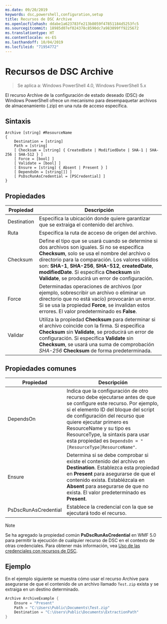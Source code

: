 ```yaml
---
ms.date: 09/20/2019
keywords: dsc,powershell,configuration,setup
title: Recursos de DSC Archive
ms.openlocfilehash: ddabe1a623783fe213b8059f47851184d5253fc5
ms.sourcegitcommit: 18985d07ef024378c8590dc7a983099ff9225672
ms.translationtype: HT
ms.contentlocale: es-ES
ms.lasthandoff: 10/04/2019
ms.locfileid: "71954772"
---
```

# <a name="dsc-archive-resource"></a>Recursos de DSC Archive

> Se aplica a: Windows PowerShell 4.0, Windows PowerShell 5.x

El recurso Archive de la configuración de estado deseado (DSC) de Windows PowerShell ofrece un mecanismo para desempaquetar archivos de almacenamiento (.zip) en una ruta de acceso específica.

## <a name="syntax"></a>Sintaxis

```Syntax
Archive [string] #ResourceName
{
    Destination = [string]
    Path = [string]
    [ Checksum = [string] { CreatedDate | ModifiedDate | SHA-1 | SHA-256 | SHA-512 } ]
    [ Force = [bool] ]
    [ Validate = [bool] ]
    [ Ensure = [string] { Absent | Present } ]
    [ DependsOn = [string[]] ]
    [ PsDscRunAsCredential = [PSCredential] ]
}
```

## <a name="properties"></a>Propiedades

|Propiedad |Descripción |
|---|---|
|Destination |Especifica la ubicación donde quiere garantizar que se extraiga el contenido del archivo. |
|Ruta |Especifica la ruta de acceso de origen del archivo. |
|Checksum |Define el tipo que se usará cuando se determine si dos archivos son iguales. Si no se especifica **Checksum**, solo se usa el nombre del archivo o directorio para la comparación. Los valores válidos son: **SHA-1**, **SHA-256**, **SHA-512**, **createdDate**, **modifiedDate**. Si especifica **Checksum** sin **Validate**, se producirá un error de configuración. |
|Force |Determinadas operaciones de archivos (por ejemplo, sobrescribir un archivo o eliminar un directorio que no está vacío) provocarán un error. Si se usa la propiedad **Force**, se invalidan estos errores. El valor predeterminado es **False**. |
|Validar| Utiliza la propiedad **Checksum** para determinar si el archivo coincide con la firma. Si especifica **Checksum** sin **Validate**, se producirá un error de configuración. Si especifica **Validate** sin **Checksum**, se usará una suma de comprobación _SHA-256_ **Checksum** de forma predeterminada. |

## <a name="common-properties"></a>Propiedades comunes

|Propiedad |Descripción |
|---|---|
|DependsOn |Indica que la configuración de otro recurso debe ejecutarse antes de que se configure este recurso. Por ejemplo, si el elemento ID del bloque del script de configuración del recurso que quiere ejecutar primero es ResourceName y su tipo es ResourceType, la sintaxis para usar esta propiedad es `DependsOn = "[ResourceType]ResourceName"`. |
|Ensure |Determina si se debe comprobar si existe el contenido del archivo en **Destination**. Establezca esta propiedad en **Present** para asegurarse de que el contenido exista. Establézcala en **Absent** para asegurarse de que no exista. El valor predeterminado es **Present**. |
|PsDscRunAsCredential |Establece la credencial con la que se ejecutará todo el recurso. |

> [!NOTE]
> Se ha agregado la propiedad común **PsDscRunAsCredential** en WMF 5.0 para permitir la ejecución de cualquier recurso de DSC en el contexto de otras credenciales. Para obtener más información, vea [Uso de las credenciales con recursos de DSC](../../../configurations/runasuser.md).

## <a name="example"></a>Ejemplo

En el ejemplo siguiente se muestra cómo usar el recurso Archive para asegurarse de que el contenido de un archivo llamado `Test.zip` exista y se extraiga en un destino determinado.

```powershell
Archive ArchiveExample {
    Ensure = "Present"
    Path = "C:\Users\Public\Documents\Test.zip"
    Destination = "C:\Users\Public\Documents\ExtractionPath"
}
```